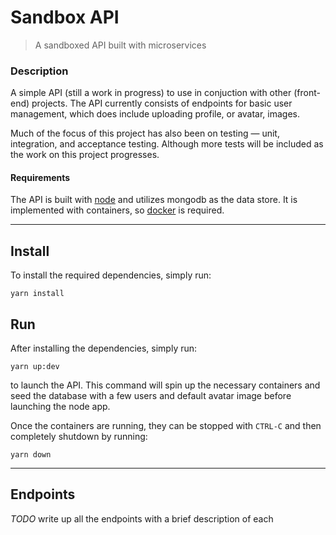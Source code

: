 # Sandbox API

> A sandboxed API built with microservices

### Description
A simple API (still a work in progress) to use in conjuction with other (front-end) projects.
The API currently consists of endpoints for basic user management, which does include uploading
profile, or avatar, images.

Much of the focus of this project has also been on testing &mdash; unit, integration, and acceptance testing.  Although more tests will be included as the work on this project progresses.

#### Requirements
The API is built with [node](https://nodejs.org) and utilizes mongodb as the data store. It is implemented
with containers, so [docker](https://www.docker.com) is required.
__________
## Install
To install the required dependencies, simply run:

```
yarn install
```

## Run
After installing the dependencies, simply run:
```
yarn up:dev
```

to launch the API.  This command will spin up the necessary containers and seed the database with a few users and default avatar image before launching the node app.

Once the containers are running, they can be stopped with `CTRL-C` and then completely shutdown by running:
```
yarn down
```

__________
## Endpoints

_TODO_ write up all the endpoints with a brief description of each